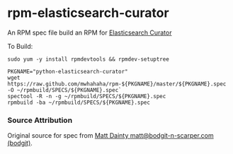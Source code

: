 rpm-elasticsearch-curator
============

An RPM spec file build an RPM for [Elasticsearch Curator](http://github.com/elasticsearch/curator)

To Build:
```
sudo yum -y install rpmdevtools && rpmdev-setuptree

PKGNAME="python-elasticsearch-curator"
wget https://raw.github.com/mwhahaha/rpm-${PKGNAME}/master/${PKGNAME}.spec -O ~/rpmbuild/SPECS/${PKGNAME}.spec`
spectool -R -n -g ~/rpmbuild/SPECS/${PKGNAME}.spec
rpmbuild -ba ~/rpmbuild/SPECS/${PKGNAME}.spec

```

### Source Attribution

Original source for spec from [Matt Dainty <matt@bodgit-n-scarper.com> (bodgit)](https://gist.github.com/bodgit/57a3b562f08cc4916e7d).
